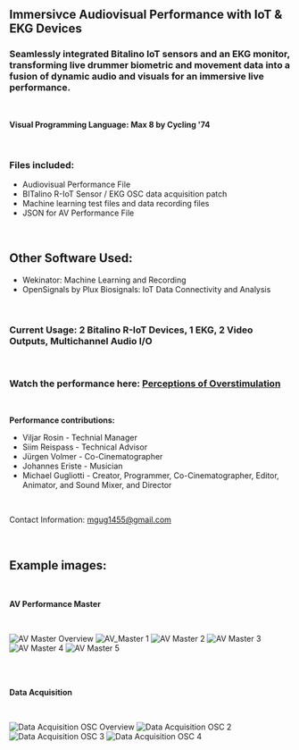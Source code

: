 ## Immersivce Audiovisual Performance with IoT & EKG Devices

### Seamlessly integrated Bitalino IoT sensors and an EKG monitor, transforming live drummer biometric and movement data into a fusion of dynamic audio and visuals for an immersive live performance. ###

<br>

**Visual Programming Language: Max 8 by Cycling '74**

<br>

### Files included: 
- Audiovisual Performance File
- BITalino R-IoT Sensor / EKG OSC data acquisition patch
- Machine learning test files and data recording files
- JSON for AV Performance File

<br>

## Other Software Used:
- Wekinator: Machine Learning and Recording
- OpenSignals by Plux Biosignals: IoT Data Connectivity and Analysis

<br>

### Current Usage: 2 Bitalino R-IoT Devices, 1 EKG, 2 Video Outputs, Multichannel Audio I/O

<br>

### Watch the performance here: [Perceptions of Overstimulation](https://youtu.be/RMXtvtIy0gw) ###

<br>

**Performance contributions:**

- Viljar Rosin - Technial Manager
- Siim Reispass - Technical Advisor
- Jürgen Volmer - Co-Cinematographer
- Johannes Eriste - Musician
- Michael Gugliotti - Creator, Programmer, Co-Cinematographer, Editor, Animator, and Sound Mixer, and Director
  
<br>

Contact Information: [mgug1455@gmail.com](mailto:mgug1455@gmail.com)

<br>

## Example images: ##

<br>

**AV Performance Master**

<br>

![AV Master Overview](/assets/img/AV_Master-Example.png)
![AV_Master 1](/assets/img/AV_Master-Example1.png)
![AV Master 2](/assets/img/AV_Master-Example2.png)
![AV Master 3](/assets/img/AV_Master-Example3.png)
![AV Master 4](/assets/img/AV_Master-Example4.png)
![AV Master 5](/assets/img/AV_Master-Example5.png)

<br>
<br>

**Data Acquisition**

<br>

![Data Acquisition OSC Overview](/assets/img/Data_Acquisition_OSC1.png)
![Data Acquisition OSC 2](/assets/img/Data_Acquisition_OSC2.png)
![Data Acquisition OSC 3](/assets/img/Data_Acquisition_OSC3.png)
![Data Acquisition OSC 4](/assets/img/Data_Acquisition_OSC4.png)
